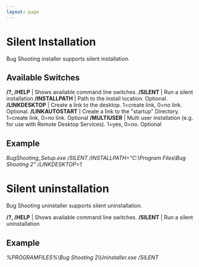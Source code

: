 ```yaml
---
layout: page
---
```


# Silent Installation

Bug Shooting installer supports silent installation.

## Available Switches

**/?, /HELP** | Shows available command line switches.
**/SILENT** | Run a silent installation
**/INSTALLPATH** | Path to the install location. Optional.
**/LINKDESKTOP** | Create a link to the desktop. 1=create link, 0=no link. Optional.
**/LINKAUTOSTART** | Create a link to the "startup" Directory. 1=create link, 0=no link. Optional
**/MULTIUSER** | Multi user installation (e.g. for use with Remote Desktop Services). 1=yes, 0=no. Optional
 
## Example

*BugShooting_Setup.exe /SILENT /INSTALLPATH="C:\Program Files\Bug Shooting 2" /LINKDESKTOP=1*

# Silent uninstallation

Bug Shooting uninstaller supports silent uninstallation.

**/?, /HELP** | Shows available command line switches.
**/SILENT** | Run a silent uninstallation

## Example

*%PROGRAMFILES%\Bug Shooting 2\Uninstaller.exe /SILENT*

